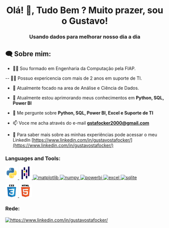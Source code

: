 <h1 align="center">Olá! 👋, Tudo Bem ? Muito prazer, sou o Gustavo!</h1>
<h3 align="center">Usando dados para melhorar nosso dia a dia</h3>

<h2 align="left">🗨 Sobre mim:</h2>

 - 👨‍🎓 Sou formado em Engenharia da Computação pela FIAP.

 -- 👨‍💻 Possuo expericencia com mais de 2 anos em suporte de TI.

 - 🔭 Atualmente focado na area de Análise e Ciência de Dados.
  
- 🌱 Atualmente estou aprimorando meus conhecimentos em **Python, SQL, Power BI**

- 💬 Me pergunte sobre **Python, SQL, Power BI, Excel e Suporte de TI**

- 📫 Voce me acha através do e-mail **gstafocker2000@gmail.com**

- 📄 Para saber mais sobre as minhas experiências pode acessar o meu LinkedIn [https://www.linkedin.com/in/gustavostafocker/](https://www.linkedin.com/in/gustavostafocker/)

<h3 align="left">Languages and Tools:</h3>
<p align="left">
<a href="https://www.python.org" target="_blank" rel="noreferrer"> <img src="https://raw.githubusercontent.com/devicons/devicon/master/icons/python/python-original.svg" alt="python" width="40" height="40"/> </a>  
<a href="https://pandas.pydata.org/" target="_blank" rel="noreferrer"> <img src="https://raw.githubusercontent.com/devicons/devicon/2ae2a900d2f041da66e950e4d48052658d850630/icons/pandas/pandas-original.svg" alt="pandas" width="40" height="40"/> </a>
<a href="https://matplotlib.org/" target="_blank" rel="noreferrer"> <img src="https://seeklogo.com/images/M/matplotlib-logo-7676870AC0-seeklogo.com.png" alt="matplotlib" width="40" height="40"/> 
<a href="https://numpy.org/" target="_blank" rel="noreferrer"> <img src="https://cdn.jsdelivr.net/gh/devicons/devicon/icons/numpy/numpy-original.svg" alt="numpy" width="40" height="40"/> 
<a href="https://powerbi.microsoft.com/" target="_blank" rel="noreferrer"> <img src="https://upload.wikimedia.org/wikipedia/commons/thumb/c/cf/New_Power_BI_Logo.svg/630px-New_Power_BI_Logo.svg.png" alt="powerbi" width="40" height="40"/>
<a href="https://www.microsoft.com/pt-br/microsoft-365/excel" target="_blank" rel="noreferrer"> <img src="https://seeklogo.com/images/E/excel-logo-974BFF9CB9-seeklogo.com.png" alt="excel" width="40" height="40"/>   
<a href="https://www.sqlite.org/" target="_blank" rel="noreferrer"> <img src="https://www.vectorlogo.zone/logos/sqlite/sqlite-icon.svg" alt="sqlite" width="40" height="40"/> </a> </p>
<a href="https://www.w3schools.com/css/" target="_blank" rel="noreferrer"> <img src="https://raw.githubusercontent.com/devicons/devicon/master/icons/css3/css3-original-wordmark.svg" alt="css3" width="40" height="40"/> </a> 
<a href="https://www.w3.org/html/" target="_blank" rel="noreferrer"> <img src="https://raw.githubusercontent.com/devicons/devicon/master/icons/html5/html5-original-wordmark.svg" alt="html5" width="40" height="40"/> </a> 

<h3 align="left">Rede:</h3>
<p align="left">
<a href="https://linkedin.com/in/https://www.linkedin.com/in/gustavostafocker/" target="blank"><img align="center" src="https://raw.githubusercontent.com/rahuldkjain/github-profile-readme-generator/master/src/images/icons/Social/linked-in-alt.svg" alt="https://www.linkedin.com/in/gustavostafocker/" height="30" width="40" /></a>
</p>

<!---

- Olá!👋 Muito prazer, sou o Gustavo! 
- 👀 I’m interested in ...
- 🌱 I’m currently learning ...
- 💞️ I’m looking to collaborate on ...
- 📫 How to reach me ...
- 😄 Pronouns: ...
- ⚡ Fun fact: ...

<!---
Gumilani/Gumilani is a ✨ special ✨ repository because its `README.md` (this file) appears on your GitHub profile.
You can click the Preview link to take a look at your changes.
--->
